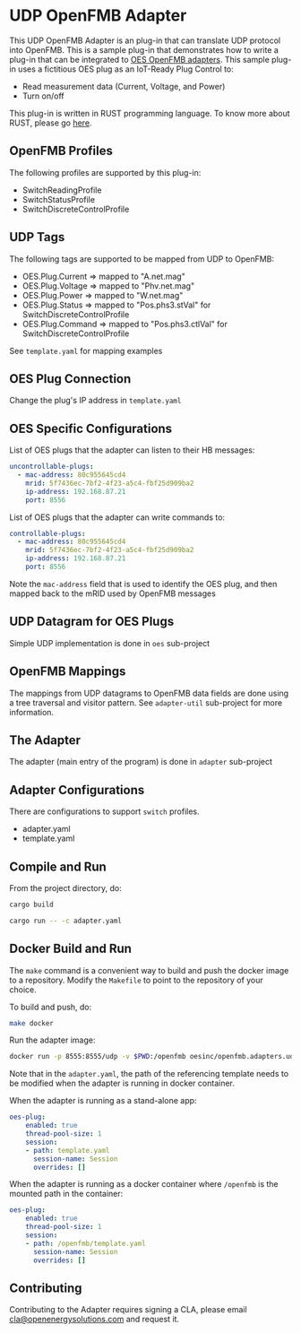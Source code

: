 # UDP OpenFMB Adapter

This UDP OpenFMB Adapter is an plug-in that can translate UDP protocol into OpenFMB.  This is a sample plug-in that demonstrates how to write a plug-in that can be integrated to [OES OpenFMB adapters](https://openfmb.openenergysolutions.com/).
This sample plug-in uses a fictitious OES plug as an IoT-Ready Plug Control to:

- Read measurement data (Current, Voltage, and Power)
- Turn on/off

This plug-in is written in RUST programming language.  To know more about RUST, please go [here](https://www.rust-lang.org/).

## OpenFMB Profiles

The following profiles are supported by this plug-in:

- SwitchReadingProfile
- SwitchStatusProfile
- SwitchDiscreteControlProfile

## UDP Tags

The following tags are supported to be mapped from UDP to OpenFMB:

- OES.Plug.Current => mapped to "A.net.mag"
- OES.Plug.Voltage => mapped to "Phv.net.mag"
- OES.Plug.Power => mapped to "W.net.mag"
- OES.Plug.Status => mapped to "Pos.phs3.stVal" for SwitchDiscreteControlProfile
- OES.Plug.Command => mapped to "Pos.phs3.ctlVal" for SwitchDiscreteControlProfile

See `template.yaml` for mapping examples

## OES Plug Connection

Change the plug's IP address in `template.yaml`

## OES Specific Configurations

List of OES plugs that the adapter can listen to their HB messages:

```yaml
uncontrollable-plugs:
  - mac-address: 80c955645cd4
    mrid: 5f7436ec-7bf2-4f23-a5c4-fbf25d909ba2
    ip-address: 192.168.87.21
    port: 8556
```

List of OES plugs that the adapter can write commands to:

```yaml
controllable-plugs:
  - mac-address: 80c955645cd4
    mrid: 5f7436ec-7bf2-4f23-a5c4-fbf25d909ba2
    ip-address: 192.168.87.21
    port: 8556
```
Note the `mac-address` field that is used to identify the OES plug, and then mapped back to the mRID used by OpenFMB messages

## UDP Datagram for OES Plugs

Simple UDP implementation is done in `oes` sub-project

## OpenFMB Mappings

The mappings from UDP datagrams to OpenFMB data fields are done using a tree traversal and visitor pattern.  See `adapter-util` sub-project for more information.

## The Adapter

The adapter (main entry of the program) is done in `adapter` sub-project

## Adapter Configurations

There are configurations to support `switch` profiles.

- adapter.yaml
- template.yaml

## Compile and Run

From the project directory, do:

```bash
cargo build
```

```bash
cargo run -- -c adapter.yaml
```

## Docker Build and Run

The `make` command is a convenient way to build and push the docker image to a repository.  Modify the `Makefile` to point to the repository of your choice.  

To build and push, do:

```bash
make docker
```

Run the adapter image:

```bash
docker run -p 8555:8555/udp -v $PWD:/openfmb oesinc/openfmb.adapters.udp -c /openfmb/adapter.yaml
```

Note that in the `adapter.yaml`, the path of the referencing template needs to be modified when the adapter is running in docker container.

When the adapter is running as a stand-alone app:

```yaml
oes-plug:
    enabled: true
    thread-pool-size: 1
    session:
    - path: template.yaml
      session-name: Session
      overrides: []
```

When the adapter is running as a docker container where `/openfmb` is the mounted path in the container:

```yaml
oes-plug:
    enabled: true
    thread-pool-size: 1
    session:
    - path: /openfmb/template.yaml
      session-name: Session
      overrides: []
```

## Contributing

Contributing to the Adapter requires signing a CLA, please email <cla@openenergysolutions.com> and
request it.

